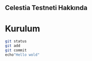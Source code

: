 ## Celestia Testneti Hakkında

# Kurulum

```sh
git status
git add
git commit
echo"Hello wold"
```

<p>
<h3 style="text-align: center>What is Lorem Ipsum?</h3>
Lorem Ipsum is simply dummy text of the printing and typesetting industry. Lorem Ipsum has been the industry's standard dummy text ever since the 1500s, when an unknown printer took a galley of type and scrambled it to make a type specimen book. It has survived not only five centuries, but also the leap into electronic typesetting, remaining essentially unchanged. It was popularised in the 1960s with the release of Letraset sheets containing Lorem Ipsum passages, and more recently with desktop publishing software like Aldus PageMaker including versions of Lorem Ipsum.
</p> 
